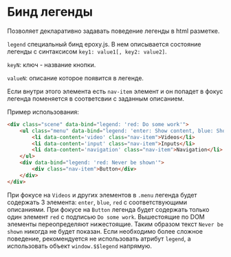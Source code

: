 # Бинд легенды

Позволяет декларативно задавать поведение легенды в html разметке.

`legend` специальный бинд epoxy.js. В нем описывается состояние легенды с синтаксисом `key1: value1[, key2: value2]`.

`keyN`: ключ - название кнопки.

`valueN`: описание которое появится в легенде.

Если внутри этого элемента есть `nav-item` элемент и он попадет в фокус легенда поменяется в соответсвии с заданным описанием.

Пример использования:

```html
<div class="scene" data-bind="legend: 'red: Do some work'">
    <ul class="menu" data-bind="legend: 'enter: Show content, blue: Show/hide menu'">
        <li data-content='video' class="nav-item">Videos</li>
        <li data-content='input' class="nav-item">Inputs</li>
        <li data-content='navigation' class="nav-item">Navigation</li>
    </ul>
    <div data-bind="legend: 'red: Never be shown'">
        <div class="nav-item">Button</div>
    </div>
</div>
```

При фокусе на `Videos` и других элементов в `.menu` легенда будет содержать 3 элемента: `enter`, `blue`, `red` с соответствующими описаниями.
При фокусе на `Button` легенда будет содержать только один элемент `red` с подписью `Do some work`.
Вышестоящие по DOM элементы переопределяют нижестоящие. Таким образом текст `Never be shown` никогда не будет показан.
Если необходимо более сложное поведение, рекомендуется не использовать атрибут `legend`, а использовать объект `window.$$legend` напрямую.
